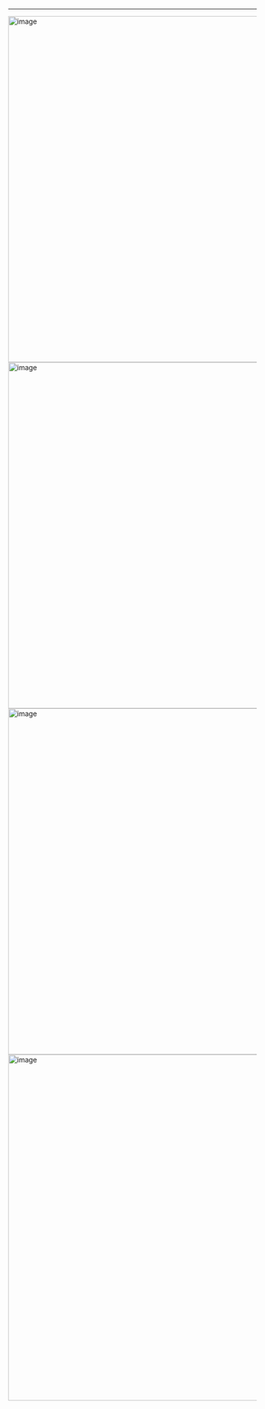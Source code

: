 
---
<img width="700" height="700" alt="image" src="https://github.com/user-attachments/assets/a7286590-27be-4716-a788-606f951bbcf8" />


<img width="700" height="700" alt="image" src="https://github.com/user-attachments/assets/46fd578b-ba2c-4d92-95e0-6d44063a69c1" />

<img width="700" height="700" alt="image" src="https://github.com/user-attachments/assets/a2b212db-e7a6-453b-a5e2-c80370a0e5bd" />

<img width="700" height="700" alt="image" src="https://github.com/user-attachments/assets/d10af643-591d-43f6-af7b-2fd0677e61fe" />






